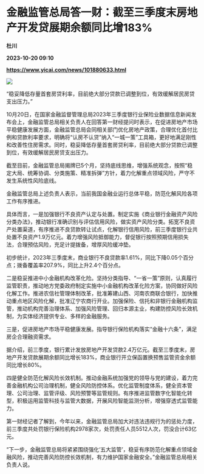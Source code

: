 # 金融监管总局答一财：截至三季度末房地产开发贷展期余额同比增183%
**杜川**

**2023-10-20 09:10**

**https://www.yicai.com/news/101880633.html**

![](https://imgcdn.yicai.com/uppics/slides/2023/10/aed3ecf3e95d2e3d4a46e6b76c689d27.jpg)

“稳妥降低存量首套房贷利率，目前绝大部分贷款已调整到位，有效缓解居民房贷支出压力。”

10月20日，在国家金融监督管理总局2023年三季度银行业保险业数据信息新闻发布会上，金融监管总局相关负责人在回答第一财经提问时表示，在促进房地产市场平稳健康发展方面，金融监管总局会同相关部门优化房地产政策，合理优化首付比例和贷款利率要求，明确将“认房不认贷”纳入“一城一策”工具箱，更好地满足刚性和改善性住房需求。同时，稳妥降低存量首套房贷利率，目前绝大部分贷款已调整到位，有效缓解居民房贷支出压力。

截至目前，金融监管总局揭牌已5个月，坚持底线思维，增强系统观念，按照“稳定大局、统筹协调、分类施策、精准拆弹”方针，着力化解重点领域风险，严守不发生系统性风险底线。

金融监管总局上述负责人表示，当前我国金融业运行总体平稳，防范化解风险各项工作有序推进。

具体而言，一是加强银行不良资产认定与处置。制定实施《商业银行金融资产风险分类办法》，推动银行准确识别与评估信用风险，做实资产风险分类。拓宽不良资产处置渠道，有序推进不良贷款转让试点，化解银行信用风险，前三季度银行业共处置不良资产1.9万亿元。着力增强风险抵御能力，督促银行按照预期信用损失法，合理预估风险，充足计提拨备，增厚风险缓冲垫。

初步统计，2023年三季度末，商业银行不良贷款率1.61%，同比下降0.05个百分点；拨备覆盖率207.9%，同比上升2.4个百分点。

二是稳妥推进中小金融机构改革化险。坚持分类指导、“一省一策”原则，认真履行监管职责，推动地方党委政府制定实施中小金融机构改革化险方案，协同做好风险化解工作。推进农信社管理体制改革，批准筹建山西、河南农商联合银行，加快推动重点地区风险化解，批准辽宁农商行开业。加强保险、信托和非银行金融机构监管，推动机构完善治理体系、加强风险管理、回归本源主业，构建防控风险长效机制，为实体经济提供专业、多样的金融服务。

三是，促进房地产市场平稳健康发展。指导银行保险机构落实“金融十六条”，满足房企合理融资需求。

据介绍，前三季度，银行累计发放房地产开发贷款2.4万亿元。截至三季度末，房地产开发贷款展期余额同比增长183%，商业银行开立保函置换预售监管资金余额同比增长80%。

四是健全防范化解风险长效机制。推动金融系统加强党的领导与党的建设，着力完善金融机构公司治理机制，健全风险防控体系。优化监管制度体系，健全资本管理、公司治理、监管评级、风险预警等监管规则。有序推进监管数字化智能化转型，积极运用监管科技与监管大数据，开展风险智能监测分析，增强穿透式监管能力。

第一财经记者了解到，今年以来，金融监管总局加大对违法违规行为的惩处力度，前三季度共处罚银行保险机构2978家次，处罚责任人员5512人次，罚没合计63亿元。

“下一步，金融监管总局将紧紧围绕强化‘五大监管’，稳妥有序防范化解重点领域金融风险，推动完善风险防控长效机制，有力维护国家金融安全。”金融监管总局相关负责人说。